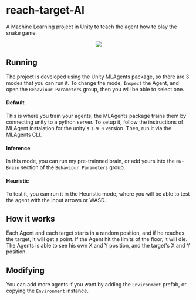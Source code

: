 # reach-target-AI
A Machine Learning project in Unity to teach the agent how to play the snake game.

<p align="center">
  <img src="https://user-images.githubusercontent.com/7780770/113526671-5859aa80-9591-11eb-8b36-58c2f422249f.gif">
</p>

## Running

The project is developed using the Unity MLAgents package, so there are 3 modes that you can run it. To change the mode, `Inspect` the Agent, and open the `Behaviour Parameters` group, then you will be able to select one.

#### Default

This is where you train your agents, the MLAgents package trains them by connecting unity to a python server. 
To setup it, follow the instructions of MLAgent instalation for the unity's `1.9.0` version.
Then, run it via the MLAgents CLI.

#### Inference

In this mode, you can run my pre-trainned brain, or add yours into the `NN-Brain` section of the `Behaviour Parameters` group.

#### Heuristic

To test it, you can run it in the Heuristic mode, where you will be able to test the agent with the input arrows or WASD.

## How it works

Each Agent and each target starts in a random position, and if he reaches the target, it will get a point. 
If the Agent hit the limits of the floor, it will die.
The Agents is able to see his own X and Y position, and the target's X and Y position.

## Modifying

You can add more agents if you want by adding the `Environment` prefab, or copying the `Environment` instance.
